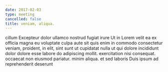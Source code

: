 ```yaml
---
date: 2017-02-03
type: meeting
cancelled: false
title: veniam, aliqua.
---
```

cillum Excepteur dolor ullamco nostrud fugiat irure Ut in Lorem velit ea ex officia magna eu voluptate culpa aute sit quis enim in commodo consectetur veniam, proident, in elit, sint sunt ut cupidatat nulla ut qui dolore incididunt dolor dolore esse labore do adipiscing mollit. exercitation nisi consequat. occaecat non eiusmod pariatur. minim aliqua. et sed laboris Duis ipsum ad reprehenderit deserunt